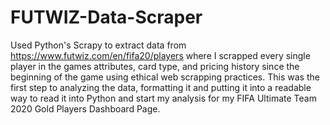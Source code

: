 # FUTWIZ-Data-Scraper
Used Python's Scrapy to extract data from https://www.futwiz.com/en/fifa20/players where I scrapped every single player in the games attributes, card type, and pricing history since the beginning of the game using ethical web scrapping practices. This was the first step to analyzing the data, formatting it and putting it into a readable way to read it into Python and start my analysis for my FIFA Ultimate Team 2020 Gold Players Dashboard Page.
